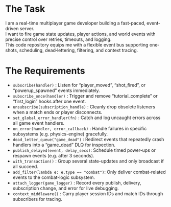 # The Task

I am a real-time multiplayer game developer building a fast-paced, event-driven server.  
I want to fire game state updates, player actions, and world events with precise control over retries, timeouts, and logging.  
This code repository equips me with a flexible event bus supporting one‐shots, scheduling, dead‐lettering, filtering, and context tracing.

# The Requirements

* `subscribe(handler)`                : Listen for “player_moved”, “shot_fired”, or “powerup_spawned” events immediately.  
* `subscribe_once(handler)`           : Trigger and remove “tutorial_complete” or “first_login” hooks after one event.  
* `unsubscribe(subscription_handle)`  : Cleanly drop obsolete listeners when a match ends or player disconnects.  
* `set_global_error_handler(fn)`      : Catch and log uncaught errors across all game event handlers.  
* `on_error(handler, error_callback)` : Handle failures in specific subsystems (e.g. physics-engine) gracefully.  
* `dead_letter_queue("game_dead")`    : Redirect events that repeatedly crash handlers into a “game_dead” DLQ for inspection.  
* `publish_delayed(event, delay_secs)`: Schedule timed power-ups or respawn events (e.g. after 3 seconds).  
* `with_transaction()`                : Group several state-updates and only broadcast if all succeed.  
* `add_filter(lambda e: e.type == "combat")`: Only deliver combat-related events to the combat-logic subsystem.  
* `attach_logger(game_logger)`        : Record every publish, delivery, subscription change, and error for live debugging.  
* `context_middleware()`              : Carry player session IDs and match IDs through subscribers for tracing.  
